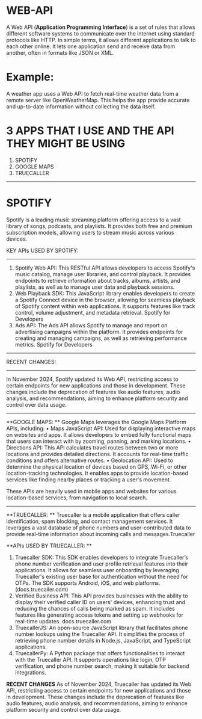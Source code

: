 # WEB-API
A Web API (**Application Programming Interface**) is a set of rules that allows different software systems to communicate over the internet using standard protocols like HTTP. 
In simple terms, it allows different applications to talk to each other online. It lets one application send and receive data from another, often in formats like JSON or XML.

# Example: 
A weather app uses a Web API to fetch real-time weather data from a remote server like OpenWeatherMap. This helps the app provide accurate and up-to-date information without collecting the data itself.

#  3 APPS THAT I USE AND THE API THEY MIGHT BE USING
1) SPOTIFY
2) GOOGLE MAPS
3) TRUECALLER
______________________________________________________________________________________________________________________________________________________________________________________________________________
# SPOTIFY
Spotify is a leading music streaming platform offering access to a vast library of songs, podcasts, and playlists. It provides both free and premium subscription models, allowing users to stream music across various devices.

KEY APIs USED BY SPOTIFY:
______________________________________________________________________________________________________________________________________________________________________________________________________________
1.	Spotify Web API: This RESTful API allows developers to access Spotify's music catalog, manage user libraries, and control playback. It provides endpoints to retrieve information about tracks, albums, artists, and playlists, as well as to manage user data and playback sessions. 
2.	Web Playback SDK: This JavaScript library enables developers to create a Spotify Connect device in the browser, allowing for seamless playback of Spotify content within web applications. It supports features like track control, volume adjustment, and metadata retrieval. Spotify for Developers
3.	Ads API: The Ads API allows Spotify to manage and report on advertising campaigns within the platform. It provides endpoints for creating and managing campaigns, as well as retrieving performance metrics. Spotify for Developers
______________________________________________________________________________________________________________________________________________________________________________________________________________
RECENT CHANGES: 
______________________________________________________________________________________________________________________________________________________________________________________________________________

In November 2024, Spotify updated its Web API, restricting access to certain endpoints for new applications and those in development. These changes include the deprecation of features like audio features, audio analysis, and recommendations, aiming to enhance platform security and control over data usage.

______________________________________________________________________________________________________________________________________________________________________________________________________________
**GOOGLE MAPS: **
Google Maps leverages the Google Maps Platform APIs, including:
•	Maps JavaScript API: Used for displaying interactive maps on websites and apps. It allows developers to embed fully functional maps that users can interact with by zooming, panning, and marking locations.
•	Directions API: This API calculates travel routes between two or more locations and provides detailed directions. It accounts for real-time traffic conditions and offers alternative routes.
•	Geolocation API: Used to determine the physical location of devices based on GPS, Wi-Fi, or other location-tracking technologies. It enables apps to provide location-based services like finding nearby places or tracking a user's movement.

These APIs are heavily used in mobile apps and websites for various location-based services, from navigation to local search.

______________________________________________________________________________________________________________________________________________________________________________________________________________
**TRUECALLER: **
Truecaller is a mobile application that offers caller identification, spam blocking, and contact management services. It leverages a vast database of phone numbers and user-contributed data to provide real-time information about incoming calls and messages.Truecaller

**APIs USED BY TRUECALLER: **
1.	Truecaller SDK: This SDK enables developers to integrate Truecaller’s phone number verification and user profile retrieval features into their applications. It allows for seamless user onboarding by leveraging Truecaller's existing user base for authentication without the need for OTPs. The SDK supports Android, iOS, and web platforms. (docs.truecaller.com)
2.	Verified Business API: This API provides businesses with the ability to display their verified caller ID on users' devices, enhancing trust and reducing the chances of calls being marked as spam. It includes features like generating access tokens and setting up webhooks for real-time updates. docs.truecaller.com
3.	TruecallerJS: An open-source JavaScript library that facilitates phone number lookups using the Truecaller API. It simplifies the process of retrieving phone number details in Node.js, JavaScript, and TypeScript applications. 
4.	TruecallerPy: A Python package that offers functionalities to interact with the Truecaller API. It supports operations like login, OTP verification, and phone number search, making it suitable for backend integrations. 

**RECENT CHANGES**
As of November 2024, Truecaller has updated its Web API, restricting access to certain endpoints for new applications and those in development. These changes include the deprecation of features like audio features, audio analysis, and recommendations, aiming to enhance platform security and control over data usage. 
